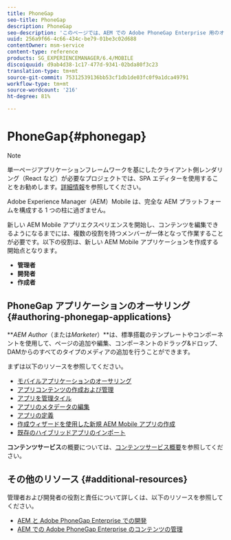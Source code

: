 ```yaml
---
title: PhoneGap
seo-title: PhoneGap
description: PhoneGap
seo-description: 'このページでは、AEM での Adobe PhoneGap Enterprise 用のオーサリングの概要について説明します。  '
uuid: 256a9f66-4c66-434c-be79-01be3c02d688
contentOwner: msm-service
content-type: reference
products: SG_EXPERIENCEMANAGER/6.4/MOBILE
discoiquuid: d9ab4d38-1c17-477d-9341-02bda80f3c23
translation-type: tm+mt
source-git-commit: 75312539136bb53cf1db1de03fc0f9a1dca49791
workflow-type: tm+mt
source-wordcount: '216'
ht-degree: 81%

---
```



# PhoneGap{#phonegap}

>[!NOTE]
>
>単一ページアプリケーションフレームワークを基にしたクライアント側レンダリング（React など）が必要なプロジェクトでは、SPA エディターを使用することをお勧めします。[詳細情報](/help/sites-developing/spa-overview.md)を参照してください。

Adobe Experience Manager（AEM）Mobile は、完全な AEM プラットフォームを構成する 1 つの柱に過ぎません。

新しい AEM Mobile アプリエクスペリエンスを開始し、コンテンツを編集できるようになるまでには、複数の役割を持つメンバーが一体となって作業することが必要です。以下の役割は、新しい AEM Mobile アプリケーションを作成する開始点となります。

* **管理者**
* **開発者**
* **作成者**

## PhoneGap アプリケーションのオーサリング  {#authoring-phonegap-applications}

***AEM Author*（または&#x200B;*Marketer*）**は、標準搭載のテンプレートやコンポーネントを使用して、ページの追加や編集、コンポーネントのドラッグ&amp;ドロップ、DAMからのすべてのタイプのメディアの追加を行うことができます。

まずは以下のリソースを参照してください。

* [モバイルアプリケーションのオーサリング](/help/mobile/phonegap-authoring-apps.md)
* [アプリコンテンツの作成および管理](/help/mobile/phonegap-manage-app-content.md)
* [アプリを管理タイル](/help/mobile/phonegap-app-details-tile.md)
* [アプリのメタデータの編集](/help/mobile/phonegap-editmetadata.md)
* [アプリの定義](/help/mobile/phonegap-app-definitions.md)
* [作成ウィザードを使用した新規 AEM Mobile アプリの作成](/help/mobile/phonegap-create-new-app.md)
* [既存のハイブリッドアプリのインポート](/help/mobile/phonegap-adding-content-to-imported-app.md)

**コンテンツサービス**&#x200B;の概要については、[コンテンツサービス概要](/help/mobile/develop-content-as-a-service.md)を参照してください。

## その他のリソース {#additional-resources}

管理者および開発者の役割と責任について詳しくは、以下のリソースを参照してください。

* [AEM と Adobe PhoneGap Enterprise での開発](/help/mobile/developing-in-phonegap.md)
* [AEM での Adobe PhoneGap Enterprise のコンテンツの管理](/help/mobile/administer-phonegap.md)

